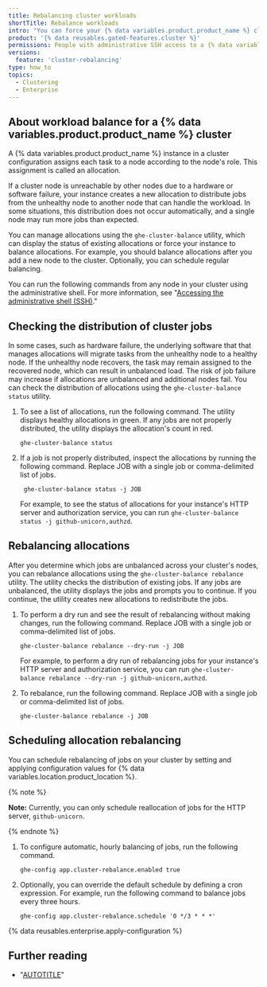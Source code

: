 ```yaml
---
title: Rebalancing cluster workloads
shortTitle: Rebalance workloads
intro: "You can force your {% data variables.product.product_name %} cluster to evenly distribute job allocations for workloads on the cluster's nodes."
product: '{% data reusables.gated-features.cluster %}'
permissions: People with administrative SSH access to a {% data variables.product.product_name %} instance can rebalance cluster workloads on the instance.
versions:
  feature: 'cluster-rebalancing'
type: how_to
topics:
  - Clustering
  - Enterprise
---
```


## About workload balance for a {% data variables.product.product_name %} cluster

A {% data variables.product.product_name %} instance in a cluster configuration assigns each task to a node according to the node's role. This assignment is called an allocation.

If a cluster node is unreachable by other nodes due to a hardware or software failure, your instance creates a new allocation to distribute jobs from the unhealthy node to another node that can handle the workload. In some situations, this distribution does not occur automatically, and a single node may run more jobs than expected.

You can manage allocations using the `ghe-cluster-balance` utility, which can display the status of existing allocations or force your instance to balance allocations. For example, you should balance allocations after you add a new node to the cluster. Optionally, you can schedule regular balancing.

You can run the following commands from any node in your cluster using the administrative shell. For more information, see "[Accessing the administrative shell (SSH)](/admin/configuration/configuring-your-enterprise/accessing-the-administrative-shell-ssh)."

## Checking the distribution of cluster jobs

In some cases, such as hardware failure, the underlying software that that manages allocations will migrate tasks from the unhealthy node to a healthy node. If the unhealthy node recovers, the task may remain assigned to the recovered node, which can result in unbalanced load. The risk of job failure may increase if allocations are unbalanced and additional nodes fail. You can check the distribution of allocations using the `ghe-cluster-balance status` utility.

1. To see a list of allocations, run the following command. The utility displays healthy allocations in green. If any jobs are not properly distributed, the utility displays the allocation's count in red.

   ```shell{:copy}
   ghe-cluster-balance status
   ```
1. If a job is not properly distributed, inspect the allocations by running the following command. Replace JOB with a single job or comma-delimited list of jobs.

   ```shell{:copy}
    ghe-cluster-balance status -j JOB
   ```

   For example, to see the status of allocations for your instance's HTTP server and authorization service, you can run `ghe-cluster-balance status -j github-unicorn,authzd`.

## Rebalancing allocations

After you determine which jobs are unbalanced across your cluster's nodes, you can rebalance allocations using the `ghe-cluster-balance rebalance` utility. The utility checks the distribution of existing jobs. If any jobs are unbalanced, the utility displays the jobs and prompts you to continue. If you continue, the utility creates new allocations to redistribute the jobs.

1. To perform a dry run and see the result of rebalancing without making changes, run the following command. Replace JOB with a single job or comma-delimited list of jobs.

   ```shell{:copy}
   ghe-cluster-balance rebalance --dry-run -j JOB
   ```

   For example, to perform a dry run of rebalancing jobs for your instance's HTTP server and authorization service, you can run `ghe-cluster-balance rebalance --dry-run -j github-unicorn,authzd`.
1. To rebalance, run the following command. Replace JOB with a single job or comma-delimited list of jobs.

   ```shell{:copy}
   ghe-cluster-balance rebalance -j JOB
   ```

## Scheduling allocation rebalancing

You can schedule rebalancing of jobs on your cluster by setting and applying configuration values for {% data variables.location.product_location %}.

{% note %}

**Note:** Currently, you can only schedule reallocation of jobs for the HTTP server, `github-unicorn`.

{% endnote %}

1. To configure automatic, hourly balancing of jobs, run the following command.

   ```shell{:copy}
   ghe-config app.cluster-rebalance.enabled true
   ```
1. Optionally, you can override the default schedule by defining a cron expression. For example, run the following command to balance jobs every three hours.

   ```shell{:copy}
   ghe-config app.cluster-rebalance.schedule '0 */3 * * *'
   ```
{% data reusables.enterprise.apply-configuration %}

## Further reading

- "[AUTOTITLE](/admin/configuration/configuring-your-enterprise/command-line-utilities#ghe-cluster-balance)"